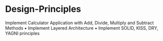 # Design-Principles
Implement Calculator Application with Add, Divide, Multiply and Subtract Methods
▪ Implement Layered Architecture
▪ Implement SOLID, KISS, DRY, YAGNI principles
